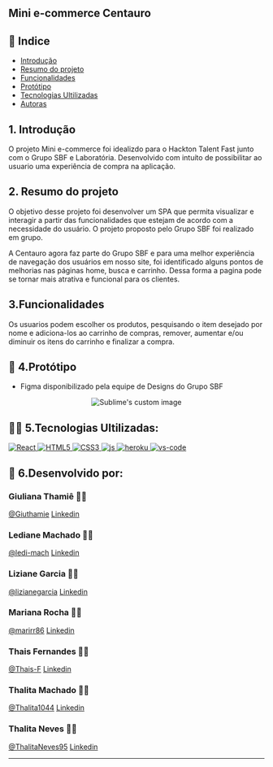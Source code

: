## Mini e-commerce Centauro
## 📑 Indice 
- [Introdução](#-introdução)
- [Resumo do projeto](#-resumo)
- [Funcionalidades](#-funcionalidades)
- [Protótipo](#-protótipo)
- [Tecnologias Ultilizadas](#-tecnologias)
- [Autoras](#-desenvolvido)

## 1. Introdução
O projeto Mini e-commerce foi idealizdo para o Hackton Talent Fast junto com o Grupo SBF e Laboratória.
Desenvolvido com intuíto de possibilitar ao usuario uma experiência de compra na aplicação.

## 2. Resumo do projeto
O objetivo desse projeto foi desenvolver um SPA que permita visualizar e interagir a partir das funcionalidades que estejam de acordo com a necessidade do usuário. O projeto proposto pelo Grupo SBF foi realizado em grupo.

A Centauro agora faz parte do Grupo SBF e para uma melhor experiência de navegação dos usuários em nosso site, foi identificado alguns pontos de melhorias nas páginas home, busca e carrinho. Dessa forma a pagina pode se tornar mais atrativa  e funcional para os clientes.

## 3.Funcionalidades
Os usuarios podem escolher os produtos, pesquisando o item desejado por nome e adiciona-los ao carrinho de compras, remover, aumentar e/ou diminuir os itens do carrinho e finalizar a compra.

## 🎯 4.Protótipo 
- Figma disponibilizado pela equipe de Designs do Grupo SBF

<p align="center">
  <img src="https://ik.imagekit.io/ThalitaNeves95/home_uoJkBADQ4.gif?updatedAt=1636631974947" alt="Sublime's custom image"/>
</p>
 
 <a href="https://ik.imagekit.io/ThalitaNeves95/carrinho_vazio_N1FFElGKxhT.gif?updatedAt=1636631957304" alt="image host"/></a>
 
## 👩‍💻 5.Tecnologias Ultilizadas:

 <a href="#">
		<img src="https://img.shields.io/static/v1?label=&message=React.JS&color=blue&style=for-the-badge&logo=Ghost"  alt="React">
	</a>
 <a href="#">
		<img src="https://img.shields.io/static/v1?label=&message=HTML 5&color=red&style=for-the-badge&logo=Ghost"  alt="HTML5">
	</a>
  <a href="#">
		<img src="https://img.shields.io/static/v1?label=&message=CSS 3&color=blue&style=for-the-badge&logo=Ghost"  alt="CSS3">
	</a>
  <a href="#">
		<img src="https://img.shields.io/static/v1?label=&message=JAVASCRIPT&color=yellow&style=for-the-badge&logo=Ghost"  alt="js">
	</a>

 <a href="#">
		<img src="https://img.shields.io/static/v1?label=&message=GIT e GitHub&color=black&style=for-the-badge&logo=Ghost"  alt="heroku">
	</a>
 <a href="#">
		<img src="https://img.shields.io/static/v1?label=&message=VS Code &color=bluek&style=for-the-badge&logo=Ghost"  alt="vs-code">
	</a>

## :woman: 6.Desenvolvido por:

### Giuliana Thamiê :woman_artist:
[@Giuthamie](https://github.com/Giuthamie)  [Linkedin](https://www.linkedin.com/in/giuliana-thami%C3%AA/)

### Lediane Machado :woman_artist:
[@ledi-mach](https://github.com/ledi-mach)  [Linkedin](https://www.linkedin.com/in/ledianemachado/)

### Liziane Garcia :woman_artist:
[@lizianegarcia](https://github.com/lizianegarcia)  [Linkedin](https://www.linkedin.com/in/liziane-garcia-da-rosa-44ba8832/)

### Mariana Rocha :woman_artist:
[@marirr86](https://github.com/marirr86)  [Linkedin](https://www.linkedin.com/in/mariana-r-rocha/)

### Thais Fernandes :woman_artist:
[@Thais-F](https://github.com/Thais-F)  [Linkedin](https://www.linkedin.com/in/thaisfernandesjulio/)

### Thalita Machado :woman_artist:
[@Thalita1044](https://github.com/Thalita1044)  [Linkedin](https://www.linkedin.com/in/thalita-machado5/)

### Thalita Neves :woman_artist:
[@ThalitaNeves95](https://github.com/ThalitaNeves95)  [Linkedin](https://www.linkedin.com/in/thalitanevesdesouza/)


---

